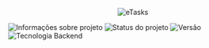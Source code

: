 <p align="center">
 <img alt="eTasks" src="https://github.com/rafael-figueiredo-alves/eTasks/blob/master/Imagens/eTasks_logo_new.png">
</p> 

![Informações sobre projeto](https://img.shields.io/badge/Vers%C3%A3o%20do%20Delphi-10.4.2%20Community-brightgreen)
![Status do projeto](https://img.shields.io/badge/Status%20do%20projeto-Vers%C3%A3o%201.0%20em%20Produção-brightgreen)
![Versão](https://img.shields.io/badge/Vers%C3%A3o%20do%20Projeto-2.0-brightgreen)
![Tecnologia Backend](https://img.shields.io/badge/Tecnologia%20de%20Backend-Firebase-brightgreen)


